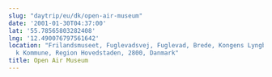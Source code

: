 ```yaml
---
slug: "daytrip/eu/dk/open-air-museum"
date: '2001-01-30T04:37:00'
lat: '55.78565803282408'
lng: '12.490076797561642'
location: "Frilandsmuseet, Fuglevadsvej, Fuglevad, Brede, Kongens Lyngby, Lyngby-Taarbæ\
  k Kommune, Region Hovedstaden, 2800, Danmark"
title: Open Air Museum
---
```



